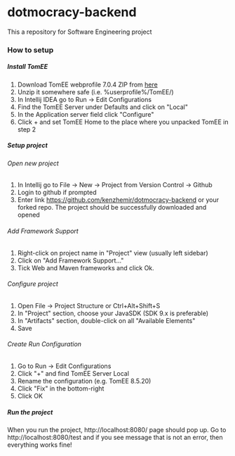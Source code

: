 # dotmocracy-backend
This a repository for Software Engineering project

### How to setup  

##### Install TomEE  
1. Download TomEE webprofile 7.0.4 ZIP from [here](http://tomee.apache.org/download-ng.html)
2. Unzip it somewhere safe (i.e. %userprofile%/TomEE/)
3. In Intellij IDEA go to Run -> Edit Configurations
4. Find the TomEE Server under Defaults and click on "Local"
5. In the Application server field click "Configure"
6. Click + and set TomEE Home to the place where you unpacked TomEE in step 2  

##### Setup project  
###### Open new project  
1. In Intellij go to File -> New -> Project from Version Control -> Github
2. Login to github if prompted
3. Enter link https://github.com/kenzhemir/dotmocracy-backend or your forked repo. 
The project should be successfully downloaded and opened  
###### Add Framework Support  
1. Right-click on project name in "Project" view (usually left sidebar)
1. Click on "Add Framework Support..."
2. Tick Web and Maven frameworks and click Ok.  
###### Configure project  
1. Open File -> Project Structure or Ctrl+Alt+Shift+S
2. In "Project" section, choose your JavaSDK (SDK 9.x is preferable)
3. In "Artifacts" section, double-click on all "Available Elements"
4. Save  
###### Create Run Configuration  
1. Go to Run -> Edit Configurations
2. Click "+" and find TomEE Server Local
3. Rename the configuration (e.g. TomEE 8.5.20)
4. Click "Fix" in the bottom-right
5. Click OK  
##### Run the project  

When you run the project, http://localhost:8080/ page should pop up.
Go to http://localhost:8080/test and if you see message that is not an error, then everything works fine!